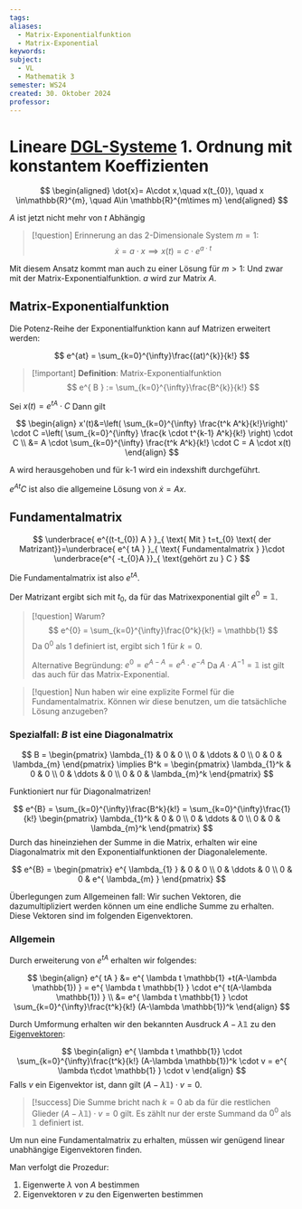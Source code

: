 ```yaml
---
tags: 
aliases:
  - Matrix-Exponentialfunktion
  - Matrix-Exponential
keywords: 
subject:
  - VL
  - Mathematik 3
semester: WS24
created: 30. Oktober 2024
professor:
---
```

 

# Lineare [DGL-Systeme](Analysis/DGL-System.md) 1. Ordnung mit konstantem Koeffizienten

$$
\begin{aligned}
\dot{x}= A\cdot x,\quad x(t_{0}), \quad x \in\mathbb{R}^{m}, \quad A\in \mathbb{R}^{m\times m}
\end{aligned}
$$

$A$ ist jetzt nicht mehr von $t$ Abhängig

> [!question] Erinnerung an das 2-Dimensionale System $m=1$:
$$ \dot{x}=a\cdot x \implies x(t)=c\cdot e^{a\cdot t} $$

Mit diesem Ansatz kommt man auch zu einer Lösung für $m>1$: 
Und zwar mit der Matrix-Exponentialfunktion. $a$ wird zur Matrix $A$.

## Matrix-Exponentialfunktion

Die Potenz-Reihe der Exponentialfunktion kann auf Matrizen erweitert werden:

$$
e^{at} = \sum_{k=0}^{\infty}\frac{(at)^{k}}{k!}
$$

> [!important] **Definition**: Matrix-Exponentialfunktion
> $$ e^{ B } := \sum_{k=0}^{\infty}\frac{B^{k}}{k!} $$

Sei $x(t) = e^{ tA }\cdot C$ Dann gilt

$$
\begin{align}
x'(t)&=\left( \sum_{k=0}^{\infty} \frac{t^k A^k}{k!}\right)' \cdot C =\left( \sum_{k=0}^{\infty} \frac{k \cdot t^{k-1} A^k}{k!} \right) \cdot C \\
&= A \cdot \sum_{k=0}^{\infty} \frac{t^k A^k}{k!} \cdot C = A \cdot x(t)
\end{align}
$$

A wird herausgehoben und für k-1 wird ein indexshift durchgeführt. 

$e^{ At }C$ ist also die allgemeine Lösung von $\dot{x}=Ax$.

## Fundamentalmatrix

$$
\underbrace{ e^{(t-t_{0}) A } }_{ \text{ Mit } t=t_{0} \text{ der Matrizant}}=\underbrace{ e^{ tA } }_{ \text{ Fundamentalmatrix } }\cdot \underbrace{e^{ -t_{0}A }}_{ \text{gehört zu } C }
$$

Die Fundamentalmatrix ist also $e^{ tA }$.

Der Matrizant ergibt sich mit $t_{0}$, da für das Matrixexponential gilt $e^{0}=\mathbb{1}$.

> [!question] Warum?
> $$ e^{0} = \sum_{k=0}^{\infty}\frac{0^k}{k!} = \mathbb{1} $$
> Da $0^{0}$ als 1 definiert ist, ergibt sich $1$ für $k=0$.
> 
> Alternative Begründung: $e^{0}=e^{A - A}=e^{A} \cdot e^{ -A }$
> Da $A \cdot A^{-1} = \mathbb{1}$ ist gilt das auch für das Matrix-Exponential.

> [!question] Nun haben wir eine explizite Formel für die Fundamentalmatrix. Können wir diese benutzen, um die tatsächliche Lösung anzugeben?

### Spezialfall: $B$ ist eine Diagonalmatrix

$$
B = \begin{pmatrix}
\lambda_{1} & 0 & 0 \\
0 & \ddots & 0 \\
0 & 0 & \lambda_{m}
\end{pmatrix} \implies B^k = \begin{pmatrix}
\lambda_{1}^k & 0 & 0 \\
0 & \ddots & 0 \\
0 & 0 & \lambda_{m}^k
\end{pmatrix}
$$

Funktioniert nur für Diagonalmatrizen!

$$
e^{B} = \sum_{k=0}^{\infty}\frac{B^k}{k!} = \sum_{k=0}^{\infty}\frac{1}{k!}
\begin{pmatrix} 
\lambda_{1}^k & 0 & 0 \\
0 & \ddots & 0 \\
0 & 0 & \lambda_{m}^k
\end{pmatrix}
$$
Durch das hineinziehen der Summe in die Matrix, erhalten wir eine Diagonalmatrix mit den Exponentialfunktionen der Diagonalelemente. 

$$
e^{B} = \begin{pmatrix}
e^{ \lambda_{1} } & 0 & 0 \\
0 & \ddots & 0 \\
0 & 0 & e^{ \lambda_{m} }
\end{pmatrix}
$$

Überlegungen zum Allgemeinen fall: Wir suchen Vektoren, die dazumultipliziert werden können um eine endliche Summe zu erhalten. Diese Vektoren sind im folgenden Eigenvektoren.

### Allgemein

Durch erweiterung von $e^{tA}$ erhalten wir folgendes:

$$
\begin{align}
e^{ tA } &= e^{ \lambda t \mathbb{1} +t(A-\lambda \mathbb{1}) } = e^{ \lambda t \mathbb{1} } \cdot e^{ t(A-\lambda \mathbb{1}) } \\
&= e^{ \lambda t \mathbb{1} } \cdot \sum_{k=0}^{\infty}\frac{t^k}{k!} (A-\lambda \mathbb{1})^k
\end{align}
$$

Durch Umformung erhalten wir den bekannten Ausdruck $A-\lambda \mathbb{1}$ zu den [Eigenvektoren](Eigenvektor.md): 

$$
\begin{align}
e^{ \lambda t \mathbb{1}} \cdot \sum_{k=0}^{\infty}\frac{t^k}{k!} (A-\lambda \mathbb{1})^k \cdot v = e^{ \lambda t\cdot \mathbb{1} } \cdot v
\end{align}
$$
Falls $v$ ein Eigenvektor ist, dann gilt $(A-\lambda \mathbb{1})\cdot v=0$. 

> [!success] Die Summe bricht nach $k=0$ ab da für die restlichen Glieder $(A-\lambda \mathbb{1})\cdot v=0$ gilt. 
> Es zählt nur der erste Summand da $0^{0}$ als $\mathbb{1}$ definiert ist.

Um nun eine Fundamentalmatrix zu erhalten, müssen wir genügend linear unabhängige Eigenvektoren finden. 

Man verfolgt die Prozedur:

1. Eigenwerte $\lambda$ von $A$ bestimmen
2. Eigenvektoren $v$ zu den Eigenwerten bestimmen